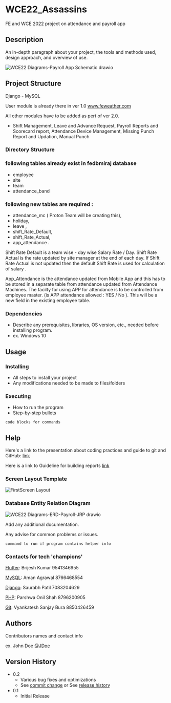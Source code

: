 # WCE22_Assassins

FE and WCE 2022 project on attendance and payroll app

## Description

An in-depth paragraph about your project, the tools and methods used, design approach, and overview of use.


![WCE22 Diagrams-Payroll App Schematic drawio](https://user-images.githubusercontent.com/91695658/188133032-d267424c-96be-4fa9-8ce7-1e3d540b34eb.png)


## Project Structure

Django - MySQL 

User module is already there in ver 1.0  www.feweather.com

All other modules have to be added as pert of ver 2.0.  
 - Shift Management, Leave and  Advance Request, Payroll Reports and Scorecard report, Attendance Device Management, Missing Punch Report and Updation, Manual Punch 



### Directory Structure

### following tables already exist in fedbmiraj database 
  * employee
  * site
  * team 
  * attendance_band
 
### following new tables are required :
 * attendance_mc ( Proton Team will be creating this),
 * holiday,
 * leave ,
 * shift_Rate_Default,
 * shift_Rate_Actual,
 * app_attendance .
 

Shift Rate Default is a team wise - day wise Salary Rate / Day.  Shift Rate Actual is the rate updated by site manager at the end of each day. If Shift Rate Actual is not updated then the default Shift Rate is used for calculation of salary .

App_Attendance is the attendance updated from Mobile App and this has to be stored in a separate table from attendance updated from Attendance Machines.  The facilty for using APP for attendance is to be controlled from employee master. (is APP attendance allowed : YES / No ).  This will be a new field in the existing employee table.


### Dependencies

* Describe any prerequisites, libraries, OS version, etc., needed before installing program.
* ex. Windows 10

## Usage

### Installing

* All steps to install your project
* Any modifications needed to be made to files/folders

### Executing

* How to run the program
* Step-by-step bullets
```
code blocks for commands
```

## Help

Here's a link to the presentation about coding practices and guide to git and GitHub: [link](https://drive.google.com/file/d/1_Xi1FKCGCzO1_1x3FQt5Na09HfqZmm2g/view?usp=sharing)

Here is a link to Guideline for building reports [link](https://docs.google.com/spreadsheets/d/1PqOP_f5NTazH3YH8ujCr5Y-thCC-mMQxgIwAPLuAlOY/edit?usp=sharing)


### Screen Layout Template

![FirstScreen Layout](https://user-images.githubusercontent.com/91695658/184523458-e53e2626-8f09-4e21-a7ed-2b2bbcb0fc9d.png)

### Database Entity Relation Diagram

![WCE22 Diagrams-ERD-Payroll-JRP drawio](https://user-images.githubusercontent.com/40076115/188221587-85d0877c-7e72-483a-a60f-4c9655da6e08.png)

Add any additional documentation.

Any advise for common problems or issues.
```
command to run if program contains helper info
```
### Contacts for tech 'champions'

[Flutter](https://flutter.dev/): Brijesh Kumar 9541346955

[MySQL](https://www.mysql.com/): Aman Agrawal 8766468554

[Django](https://www.djangoproject.com/): Saurabh Patil 7083204629

[PHP](https://www.php.net/): Parshwa Onil Shah 8796200905

[Git](https://git-scm.com/): Vyankatesh Sanjay Bura 8850426459

## Authors

Contributors names and contact info

ex. John Doe [@JDoe](https://github.com/)

## Version History

* 0.2
    * Various bug fixes and optimizations
    * See [commit change]() or See [release history]()
* 0.1
    * Initial Release
